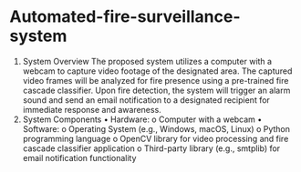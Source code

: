 # Automated-fire-surveillance-system
1. System Overview
The proposed system utilizes a computer with a webcam to capture video footage of the designated area. The captured video frames will be analyzed for fire presence using a pre-trained fire cascade classifier. Upon fire detection, the system will trigger an alarm sound and send an email notification to a designated recipient for immediate response and awareness.
2. System Components
•	Hardware: 
o	Computer with a webcam
•	Software: 
o	Operating System (e.g., Windows, macOS, Linux)
o	Python programming language
o	OpenCV library for video processing and fire cascade classifier application
o	Third-party library (e.g., smtplib) for email notification functionality 
